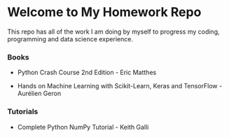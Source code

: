 # Welcome to My Homework Repo

This repo has all of the work I am doing by myself to progress my coding, programming and data science experience. 

### Books
- Python Crash Course 2nd Edition - Eric Matthes

- Hands on Machine Learning with Scikit-Learn, Keras and TensorFlow - Aurélien Geron

### Tutorials
- Complete Python NumPy Tutorial - Keith Galli

